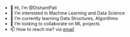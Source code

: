 - 👋 Hi, I’m @DishantPati
- 👀 I’m interested in Machine Learning and Data Science
- 🌱 I’m currently learning Data Structures, Algorithms
- 💞️ I’m looking to collaborate on ML projects
- 📫 How to reach me? via [email](dp22@iitbbs.ac.in)

<!---
DishantPati/DishantPati is a ✨ special ✨ repository because its `README.md` (this file) appears on your GitHub profile.
You can click the Preview link to take a look at your changes.
--->
